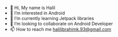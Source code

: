 - 👋 Hi, My name is Halil
- 👀 I’m interested in Android
- 🌱 I’m currently learning Jetpack libraries
- 💞️ I’m looking to collaborate on Android Developer
- 📫 How to reach me halilibrahimk.93@gmail.com

<!---
halil9393/halil9393 is a ✨ special ✨ repository because its `README.md` (this file) appears on your GitHub profile.
You can click the Preview link to take a look at your changes.
--->

